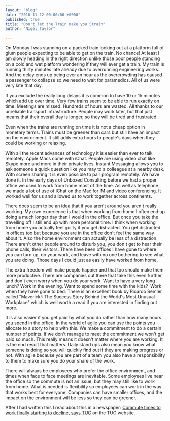 ```yaml
---
layout: "blog"
date: "2010-11-12 00:00:00 +0000"
published: true
title: "Don't let the Train make you Strain"
author: "Nigel Taylor"

---
```


<p>On Monday I was standing on a packed train looking out at a platform full of glum people expecting to be able to get on the train. No chance! At least I am slowly heading in the right direction unlike those poor people standing on a cold and wet platform wondering if they will ever get a train. My train is running thirty minutes late already due to overrunning engineering works. And the delay ends up being over an hour as the overcrowding has caused a passenger to collapse so we need to wait for paramedics. All of us were very late that day.</p>
<p>If you exclude the really long delays it is common to have 10 or 15 minutes which add up over time. Very few trains seem to be able to run exactly on time. Meetings are missed. Hundreds of hours are wasted. All thanks to our unreliable transport infrastructure. People may work later, but that just means that their overall day is longer, so they will be tired and frustrated.</p>
<p>Even when the trains are running on time it is not a cheap option in monetary terms. Trains must be greener than cars but still have an impact on the environment. It still adds extra hours to people&#39;s days when they could be working or relaxing.</p>
<p>With all the recent advances of technology it is easier than ever to talk remotely. Apple Macs come with iChat. People are using video chat like Skype more and more in their private lives. Instant Messaging allows you to ask someone a quick question like you may to a colleague at a nearby desk. With screen sharing it is even possible to pair program remotely. We have done it. In the early days of Unboxed Consulting before we had a proper office we used to work from home most of the time. As well as telephone we made a lot of use of iChat on the Mac for IM&nbsp;and video conferencing. It worked well for us and allowed us to work together across continents.</p>
<p>There does seem to be an idea that if you aren&#39;t around you aren&#39;t really working. My own experience is that when working from home I often end up doing a much longer day than I would in the office. But once you take the travelling off I still end up with more personal time. I think when working from home you actually feel guilty if you get distracted. You get distracted in offices too but because you are in the office don&#39;t feel the same way about it. Also the home environment can actually be less of a distraction. There aren&#39;t other people around to disturb you, you don&#39;t get to hear their phone calls, their visitors. There have been offices I&nbsp;have gone to where you can turn up, do your work, and leave with no one bothering to see what you are doing. Those days I could just as easily have worked from home.</p>
<p>The extra freedom will make people happier and that too should make them more productive. There are companies out there that take this even further and don&#39;t even worry when you do your work. Want to have a very long lunch? Work in the evening. Want to spend some time with the kids?&nbsp; Work when they have gone to bed. There is an excellent book by Ricardo Semler called &quot;Maverick!: The Success Story Behind the World&#39;s Most Unusual Workplace&quot; which is well worth a read if you are interested in finding out more.</p>
<p>It is also easier if you get paid by what you do rather than how many hours you spend in the office. In the world of agile you can use the points you allocate to a story to help with this. We make a commitment to do a certain number of points. If we don&#39;t manage to meet the commitment we won&#39;t get paid so much. This really means it doesn&#39;t matter where you are working. It is the end result that matters. Daily stand ups also mean you know what someone is doing so you will quickly find out if they are making progress or not. With agile because you are part of a team you also have a responsibility to them to make sure you do your share of the work.</p>
<p>There will always be employees who prefer the office environment, and times when face to face meetings are inevitable. Some employees live near the office so the commute is not an issue, but they may still like to work from home. What is needed is flexibility so employees can work in the way that works best for everyone. Companies can have smaller offices, and the impact on the environment will be less so they can be greener.</p>
<p>After I had written this I read about this in a newspaper: <a href="http://www.tuc.org.uk/mediacentre/tuc-15527-f0.cfm" target="_blank">Commute times to work finally starting to decline, says TUC</a> on the TUC website.</p>


